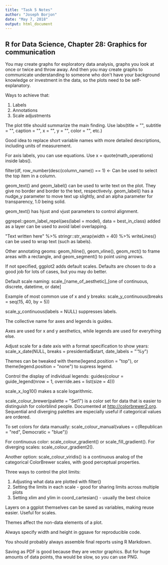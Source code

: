 ```yaml
---
title: "Task 5 Notes"
author: "Joseph Borjon"
date: "May 7, 2018"
output: html_document
---
```


## R for Data Science, Chapter 28: Graphics for communication

You may create graphs for exploratory data analysis, graphs you look at once or twice and throw away. And then you may create graphs to communicate understanding to someone who don't have your background knowledge or investment in the data, so the plots need to be self-explanatory.

Ways to achieve that:

  1. Labels
  2. Annotations
  3. Scale adjustments

The plot title should summarize the main finding. Use labs(title = "", subtitle = "", caption = "", x = "", y = "", color = "", etc.)

Good idea to replace short variable names with more detailed descriptions, including units of measurement.

For axis labels, you can use equations. Use x = quote(math_operations) inside labs().

filter(df, row_number(desc(column_name)) == 1) <- Can be used to select the top item in a column.

geom_text() and geom_label() can be used to write text on the plot. They give no border and border to the text, respectivevly. geom_label() has a nudge_y parameter to move text up slightly, and an alpha parameter for transparency, 1.0 being solid.

geom_text() has hjust and vjust parameters to control alignment.

ggrepel::geom_label_repel(aes(label = model), data = best_in_class) added as a layer can be used to avoid label overlapping.

"Text written here" %>% stringr::str_wrap(width = 40) %>% writeLines() can be used to wrap text (such as labels).

Other annotating geoms: geom_hline(), geom_vline(), geom_rect() to frame areas with a rectangle, and geom_segment() to point using arrows.

If not specified, ggplot2 adds default scales. Defaults are chosen to do a good job for lots of cases, but you may do better.

Default scale naming: scale_[name_of_aesthetic]_[one of continuous, discrete, datetime, or date]

Example of most common use of x and y breaks: scale_y_continuous(breaks = seq(15, 40, by = 5))

scale_y_continuous(labels = NULL) suppresses labels.

The collective name for axes and legends is guides.

Axes are used for x and y aesthetics, while legends are used for everything else.

Adjust scale for a date axis with a format specification to show years: scale_x_date(NULL, breaks = presidential$start, date_labels = "'%y")

Themes can be tweaked with theme(legend.position = "top"), or theme(legend.position = "none") to supress legend.

Control the display of individual legends: guides(colour = guide_legend(nrow = 1, override.aes = list(size = 4)))

scale_x_log10() makes a scale logarithmic.

scale_colour_brewer(palette = "Set1") is a color set for data that is easier to distinguish for colorblind people. Documented at http://colorbrewer2.org. Sequential and diverging palettes are especially useful if categorical values are ordered.

To set colors for data manually: scale_colour_manual(values = c(Republican = "red", Democratic = "blue"))

For continuous color: scale_colour_gradient() or scale_fill_gradient(). For diverging scales: scale_colour_gradient2().

Another option: scale_colour_viridis() is a continuous analog of the categorical ColorBrewer scales, with good perceptual properties.

Three ways to control the plot limits:

  1. Adjusting what data are plotted with filter()
  2. Setting the limits in each scale - good for sharing limits across multiple plots
  3. Setting xlim and ylim in coord_cartesian() - usually the best choice

Layers on a ggplot themselves can be saved as variables, making reuse easier. Useful for scales.

Themes affect the non-data elements of a plot.

Always specify width and height in ggsave for reproducible code.

You should probably always assemble final reports using R Markdown.

Saving as PDF is good because they are vector graphics. But for huge amounts of data points, tha would be slow, so you can use PNG.
